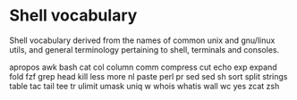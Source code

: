 # Shell vocabulary

Shell vocabulary derived from the names of common unix and gnu/linux utils, and general terminology pertaining to shell, terminals and consoles.

apropos
awk
bash
cat
col
column
comm
compress
cut
echo
exp
expand
fold
fzf
grep
head
kill
less
more
nl
paste
perl
pr
sed
sed
sh
sort
split
strings
table
tac
tail
tee
tr
ulimit
umask
uniq
w
whois
whatis
wall
wc
yes
zcat
zsh
